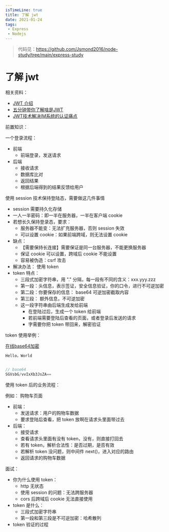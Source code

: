 ```yaml
---
isTimeLine: true
title: 了解 jwt
date: 2021-01-24
tags:
 - Express
 - Nodejs
---
```


> 代码见：https://github.com/Jsmond2016/node-study/tree/main/express-study


# 了解 jwt


相关资料：

- [JWT 介绍](https://www.jianshu.com/p/faad1bd7f745)
- [五分钟带你了解啥是JWT](https://zhuanlan.zhihu.com/p/86937325)
- [JWT技术解决IM系统的认证痛点](http://blog.itpub.net/31556438/viewspace-2220346/)


前置知识：

一个登录流程：

- 前端
  - 前端登录，发送请求
- 后端
  - 接收请求
  - 数据库比对
  - 返回结果
  - 根据后端得到的结果反馈给用户

使用 session 技术保持登陆态，需要做这几件事情

- session 需要持久化存储
- 一人一半密码：即一半在服务器，一半在客户端 cookie
- 若想长久保持登录态，要求：
  - 服务器不能变：无法扩充服务器，否则 session 失效
  - 可以设置 cookie：如果前端跨域，则无法设置 cookie
- 缺点：
  - 【需要保持长连接】需要保证是同一台服务器，不能更换服务器
  - 保证 cookie 可以设置，跨域后 cookie 不能设置
  - 容易被伪造：csrf 攻击
- 解决办法： 使用 token
- token 特点：
  - 三段式加密字符串，用 "." 分隔，每一段有不同的含义：xxx.yyy.zzz
  - 第一段：头信息，表示签证，安全信息验证，你的口令，进行不可逆加密
  - 第二段：你要保存的信息： base64 可逆加密截取内容
  - 第三段： 额外信息，不可逆加密
  - 这一段字符串由后端生成发给前端
    - 在登陆过后，生成一个 token 给前端
    - 若前端需要登陆后查看的页面，或者登录后发送的请求
    - 字需要你把 token 带回来，解密验证

token 使用举例：

[在线base64加密](https://tool.oschina.net/encrypt?type=3)

```js
Hello，World


// base64
SGVsbG/vvIxXb3JsZA==
```

使用 token 后的业务流程：

例如： 购物车页面

- 前端：
  - 发送请求：用户的购物车数据
  - 要求登陆后查看，把 token 放啊在请求头里面带过去
- 后端：
  - 接受请求
  - 查看请求头里面有没有 token，没有，则直接打回去
  - 若有 token，解析合法性：是否过期，是否有效
  - 若解析 token 没问题，则中间件 next()，进入对应的路由
  - 返回请求的购物车数据

面试：

- 你为什么使用 token：
  - http 无状态
  - 使用 session 的问题：无法跨服务器
  - cors 后跨域后 cookie 无法直接使用
- token 是什么：
  - 三段式加密字符串
  - 第一段和第三段是不可逆加密：哈希散列
- token 验证的过程